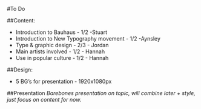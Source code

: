 #To Do

##Content:
- Introduction to Bauhaus - 1/2 -Stuart
- Introduction to New Typography movement  - 1/2 -Aynsley
- Type & graphic design  - 2/3 - Jordan
- Main artists involved - 1/2 - Hannah
- Use in popular culture - 1/2 - Hannah

##Design:
- 5 BG’s for presentation - 1920x1080px 

##Presentation
*Barebones presentation on topic, will combine later + style, just focus on content for now.*
